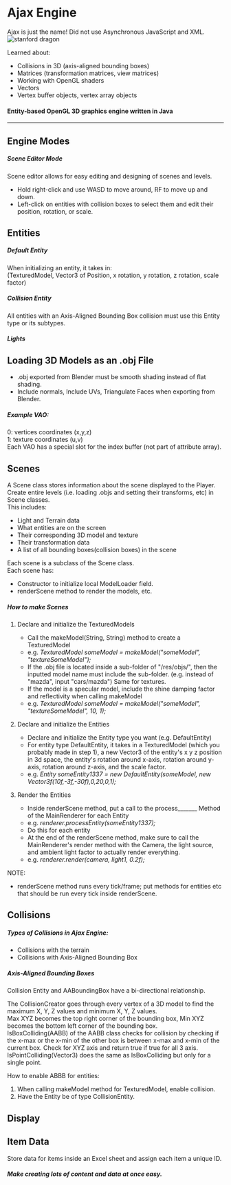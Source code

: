 # Ajax Engine
Ajax is just the name! Did not use Asynchronous JavaScript and XML.
![stanford dragon](https://imgur.com/a/zXCpjIr)

Learned about:
- Collisions in 3D (axis-aligned bounding boxes)
- Matrices (transformation matrices, view matrices)
- Working with OpenGL shaders
- Vectors
- Vertex buffer objects, vertex array objects

#### Entity-based OpenGL 3D graphics engine written in Java
---
## Engine Modes
##### Scene Editor Mode
Scene editor allows for easy editing and designing of scenes and levels.
- Hold right-click and use WASD to move around, RF to move up and down.
- Left-click on entities with collision boxes to select them and edit their position, rotation, or scale.

## Entities
##### Default Entity
When initializing an entity, it takes in:\
(TexturedModel, Vector3 of Position, x rotation, y rotation, z rotation, scale factor) 

##### Collision Entity
All entities with an Axis-Aligned Bounding Box collision must use this Entity type or its subtypes.

##### Lights

## Loading 3D Models as an .obj File

- .obj exported from Blender must be smooth shading instead of flat shading.
- Include normals, Include UVs, Triangulate Faces when exporting from Blender.

##### Example VAO:

0: vertices coordinates (x,y,z)\
1: texture coordinates (u,v)\
Each VAO has a special slot for the index buffer (not part of attribute array).

## Scenes
A Scene class stores information about the scene displayed to the Player. Create entire levels (i.e. loading .objs and setting their transforms, etc) in Scene classes.\
This includes:
- Light and Terrain data
- What entities are on the screen
- Their corresponding 3D model and texture
- Their transformation data
- A list of all bounding boxes(collision boxes) in the scene

Each scene is a subclass of the Scene class.\
Each scene has:
- Constructor to initialize local ModelLoader field.
- renderScene method to render the models, etc.

##### How to make Scenes
1. Declare and initialize the TexturedModels
    - Call the makeModel(String, String) method to create a TexturedModel
    - e.g. *TexturedModel someModel = makeModel("someModel", "textureSomeModel");*
    - If the .obj file is located inside a sub-folder of "/res/objs/", then the inputted model name must include the sub-folder. (e.g. instead of "mazda", input "cars/mazda") Same for textures.
    - If the model is a specular model, include the shine damping factor and reflectivity when calling makeModel
    - e.g. *TexturedModel someModel = makeModel("someModel", "textureSomeModel", 10, 1);*

2. Declare and initialize the Entities
    - Declare and initialize the Entity type you want (e.g. DefaultEntity)
    - For entity type DefaultEntity, it takes in a TexturedModel (which you probably made in step 1), 
    a new Vector3 of the entity's x y z position in 3d space,
    the entity's rotation around x-axis, rotation around y-axis, rotation around z-axis,
    and the scale factor.
    - e.g. *Entity someEntity1337 = new DefaultEntity(someModel, new Vector3f(10f,-3f,-30f),0,20,0,1);*

3. Render the Entities
    - Inside renderScene method, put a call to the process_______ Method of the MainRenderer for each Entity
    - e.g. *renderer.processEntity(someEntity1337);*
    - Do this for each entity
    - At the end of the renderScene method, make sure to call the MainRenderer's render method with the Camera, the light source, and ambient light factor to actually render everything.
    - e.g. *renderer.render(camera, light1, 0.2f);*

NOTE:
- renderScene method runs every tick/frame; put methods for entities etc that should be run every tick inside renderScene.

## Collisions
##### Types of Collisions in Ajax Engine:
- Collisions with the terrain
- Collisions with Axis-Aligned Bounding Box

##### Axis-Aligned Bounding Boxes
Collision Entity and AABoundingBox have a bi-directional relationship.

The CollisionCreator goes through every vertex of a 3D model to find the maximum X, Y, Z values and minimum X, Y, Z values.\
Max XYZ becomes the top right corner of the bounding box, Min XYZ becomes the bottom left corner of the bounding box.\
IsBoxColliding(AABB) of the AABB class checks for collision by checking if the x-max or the x-min of the other box is between x-max and x-min of the current box. Check for XYZ axis and return true if true for all 3 axis.\
IsPointColliding(Vector3) does the same as IsBoxColliding but only for a single point.

How to enable ABBB for entities:
1. When calling makeModel method for TexturedModel, enable collision.
2. Have the Entity be of type CollisionEntity.

## Display


## Item Data
Store data for items inside an Excel sheet and assign each item a unique ID.

##### Make creating lots of content and data at once easy.




